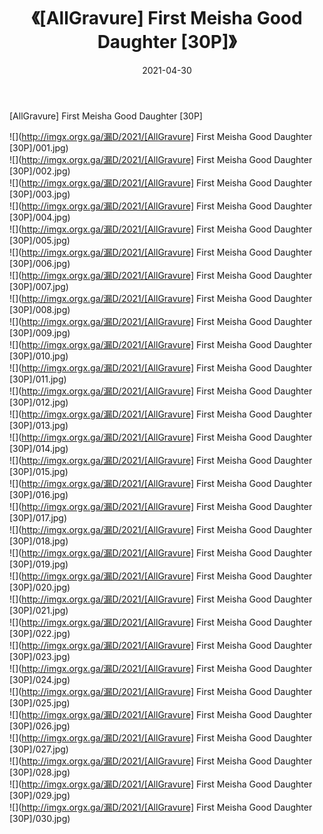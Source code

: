 ﻿---
layout: post
title:  《[AllGravure] First Meisha Good Daughter [30P]》
date:   2021-04-30
img: http://imgx.orgx.ga/漏D/2021/[AllGravure] First Meisha Good Daughter [30P]/000.jpg
categories: [美女, 清纯, 唯美]
---

[AllGravure] First Meisha Good Daughter [30P]

  ![](http://imgx.orgx.ga/漏D/2021/[AllGravure] First Meisha Good Daughter [30P]/001.jpg) <br> ![](http://imgx.orgx.ga/漏D/2021/[AllGravure] First Meisha Good Daughter [30P]/002.jpg) <br> ![](http://imgx.orgx.ga/漏D/2021/[AllGravure] First Meisha Good Daughter [30P]/003.jpg) <br> ![](http://imgx.orgx.ga/漏D/2021/[AllGravure] First Meisha Good Daughter [30P]/004.jpg) <br> ![](http://imgx.orgx.ga/漏D/2021/[AllGravure] First Meisha Good Daughter [30P]/005.jpg) <br> ![](http://imgx.orgx.ga/漏D/2021/[AllGravure] First Meisha Good Daughter [30P]/006.jpg) <br> ![](http://imgx.orgx.ga/漏D/2021/[AllGravure] First Meisha Good Daughter [30P]/007.jpg) <br> ![](http://imgx.orgx.ga/漏D/2021/[AllGravure] First Meisha Good Daughter [30P]/008.jpg) <br> ![](http://imgx.orgx.ga/漏D/2021/[AllGravure] First Meisha Good Daughter [30P]/009.jpg) <br> ![](http://imgx.orgx.ga/漏D/2021/[AllGravure] First Meisha Good Daughter [30P]/010.jpg) <br> ![](http://imgx.orgx.ga/漏D/2021/[AllGravure] First Meisha Good Daughter [30P]/011.jpg) <br> ![](http://imgx.orgx.ga/漏D/2021/[AllGravure] First Meisha Good Daughter [30P]/012.jpg) <br> ![](http://imgx.orgx.ga/漏D/2021/[AllGravure] First Meisha Good Daughter [30P]/013.jpg) <br> ![](http://imgx.orgx.ga/漏D/2021/[AllGravure] First Meisha Good Daughter [30P]/014.jpg) <br> ![](http://imgx.orgx.ga/漏D/2021/[AllGravure] First Meisha Good Daughter [30P]/015.jpg) <br> ![](http://imgx.orgx.ga/漏D/2021/[AllGravure] First Meisha Good Daughter [30P]/016.jpg) <br> ![](http://imgx.orgx.ga/漏D/2021/[AllGravure] First Meisha Good Daughter [30P]/017.jpg) <br> ![](http://imgx.orgx.ga/漏D/2021/[AllGravure] First Meisha Good Daughter [30P]/018.jpg) <br> ![](http://imgx.orgx.ga/漏D/2021/[AllGravure] First Meisha Good Daughter [30P]/019.jpg) <br> ![](http://imgx.orgx.ga/漏D/2021/[AllGravure] First Meisha Good Daughter [30P]/020.jpg) <br> ![](http://imgx.orgx.ga/漏D/2021/[AllGravure] First Meisha Good Daughter [30P]/021.jpg) <br> ![](http://imgx.orgx.ga/漏D/2021/[AllGravure] First Meisha Good Daughter [30P]/022.jpg) <br> ![](http://imgx.orgx.ga/漏D/2021/[AllGravure] First Meisha Good Daughter [30P]/023.jpg) <br> ![](http://imgx.orgx.ga/漏D/2021/[AllGravure] First Meisha Good Daughter [30P]/024.jpg) <br> ![](http://imgx.orgx.ga/漏D/2021/[AllGravure] First Meisha Good Daughter [30P]/025.jpg) <br> ![](http://imgx.orgx.ga/漏D/2021/[AllGravure] First Meisha Good Daughter [30P]/026.jpg) <br> ![](http://imgx.orgx.ga/漏D/2021/[AllGravure] First Meisha Good Daughter [30P]/027.jpg) <br> ![](http://imgx.orgx.ga/漏D/2021/[AllGravure] First Meisha Good Daughter [30P]/028.jpg) <br> ![](http://imgx.orgx.ga/漏D/2021/[AllGravure] First Meisha Good Daughter [30P]/029.jpg) <br> ![](http://imgx.orgx.ga/漏D/2021/[AllGravure] First Meisha Good Daughter [30P]/030.jpg) <br>
